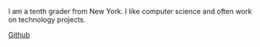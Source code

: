 I am a tenth grader from New York. I like computer science and often work on technology projects.

[Github](https://github.com/sjhuang26)